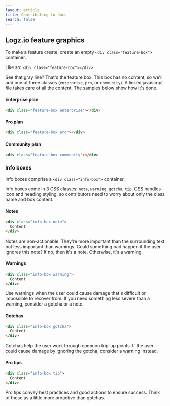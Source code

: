 ```yaml
---
layout: article
title: Contributing to docs
search: false
---
```


## Logz.io feature graphics
To make a feature create, create an empty `<div class="feature-box">` container.

Like so: `<div class="feature-box"></div>`

<div class="feature-box"></div>

See that gray line? That's the feature box. This box has no content, so we'll add one of three classes (`enterprise`, `pro`, or `community`). A linked javascript file takes care of all the content. The samples below show how it's done.

#### Enterprise plan

```html
<div class="feature-box enterprise"></div>
```
<p> </p>
<div class="feature-box enterprise"></div>

#### Pro plan

```html
<div class="feature-box pro"></div>
```
<p> </p>
<div class="feature-box pro"></div>

#### Community plan

```html
<div class="feature-box community"></div>
```
<p> </p>
<div class="feature-box community"></div>

### Info boxes

Info boxes comprise a `<div class="info-box">` container.

Info boxes come in 3 CSS classes: `note`, `warning`, `gotcha`, `tip`. CSS handles icon and heading styling, so contributors need to worry about only the class name and box content.

#### Notes

```html
<div class="info-box note">
  Content
</div>
```
<p> </p>
<div class="info-box note">
  Notes are non-actionable. They're more important than the surrounding text but less important than warnings. Could something bad happen if the user ignores this note? If no, then it's a note. Otherwise, it's a warning.
</div>

#### Warnings
```html
<div class="info-box warning">
  Content
</div>
```
<p> </p>
<div class="info-box warning">
  Use warnings when the user could cause damage that's difficult or impossible to recover from. If you need something less severe than a warning, consider a gotcha or a note.
</div>

#### Gotchas
````html
<div class="info-box gotcha">
  Content
</div>
````
<p> </p>
<div class="info-box gotcha">
  Gotchas help the user work through common trip-up points. If the user could cause damage by ignoring the gotcha, consider a warning instead.
</div>

#### Pro tips
````html
<div class="info-box tip">
  Content
</div>
````
<p> </p>
<div class="info-box tip">
  Pro tips convey best practices and good actions to ensure success. Think of these as a little more proactive than gotchas.
</div>
